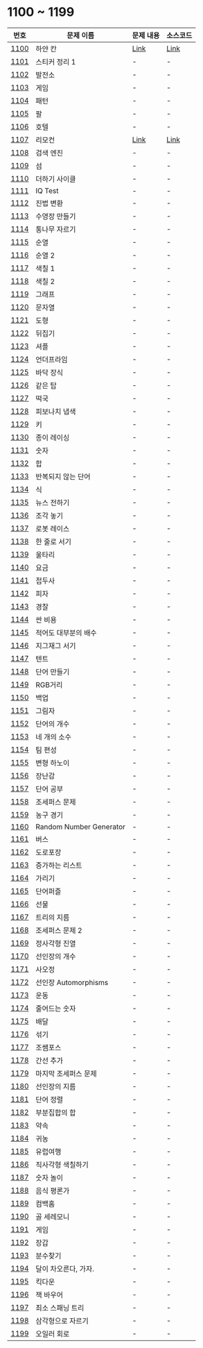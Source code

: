 # 1100 ~ 1199

번호 | 문제 이름 | 문제 내용 | 소스코드
--- | --- | --- | ---
[1100](https://www.acmicpc.net/problem/1100) | 하얀 칸 | [Link](/acmicpc/1100/Problem.md) | [Link](/acmicpc/1100/1100.cpp)
[1101](https://www.acmicpc.net/problem/1101) | 스티커 정리 1 | - | -
[1102](https://www.acmicpc.net/problem/1102) | 발전소 | - | -
[1103](https://www.acmicpc.net/problem/1103) | 게임 | - | -
[1104](https://www.acmicpc.net/problem/1104) | 패턴 | - | -
[1105](https://www.acmicpc.net/problem/1105) | 팔 | - | -
[1106](https://www.acmicpc.net/problem/1106) | 호텔 | - | -
[1107](https://www.acmicpc.net/problem/1107) | 리모컨 | [Link](/acmicpc/1107/Problem.md) | [Link](/acmicpc/1107/1107.cpp)
[1108](https://www.acmicpc.net/problem/1108) | 검색 엔진 | - | -
[1109](https://www.acmicpc.net/problem/1109) | 섬 | - | -
[1110](https://www.acmicpc.net/problem/1110) | 더하기 사이클 | - | -
[1111](https://www.acmicpc.net/problem/1111) | IQ Test | - | -
[1112](https://www.acmicpc.net/problem/1112) | 진법 변환 | - | -
[1113](https://www.acmicpc.net/problem/1113) | 수영장 만들기 | - | -
[1114](https://www.acmicpc.net/problem/1114) | 통나무 자르기 | - | -
[1115](https://www.acmicpc.net/problem/1115) | 순열 | - | -
[1116](https://www.acmicpc.net/problem/1116) | 순열 2 | - | -
[1117](https://www.acmicpc.net/problem/1117) | 색칠 1 | - | -
[1118](https://www.acmicpc.net/problem/1118) | 색칠 2 | - | -
[1119](https://www.acmicpc.net/problem/1119) | 그래프 | - | -
[1120](https://www.acmicpc.net/problem/1120) | 문자열 | - | -
[1121](https://www.acmicpc.net/problem/1121) | 도형 | - | -
[1122](https://www.acmicpc.net/problem/1122) | 뒤집기 | - | -
[1123](https://www.acmicpc.net/problem/1123) | 셔플 | - | -
[1124](https://www.acmicpc.net/problem/1124) | 언더프라임 | - | -
[1125](https://www.acmicpc.net/problem/1125) | 바닥 장식 | - | -
[1126](https://www.acmicpc.net/problem/1126) | 같은 탑 | - | -
[1127](https://www.acmicpc.net/problem/1127) | 떡국 | - | -
[1128](https://www.acmicpc.net/problem/1128) | 피보나치 냅색 | - | -
[1129](https://www.acmicpc.net/problem/1129) | 키 | - | -
[1130](https://www.acmicpc.net/problem/1130) | 종이 레이싱 | - | -
[1131](https://www.acmicpc.net/problem/1131) | 숫자 | - | -
[1132](https://www.acmicpc.net/problem/1132) | 합 | - | -
[1133](https://www.acmicpc.net/problem/1133) | 반복되지 않는 단어 | - | -
[1134](https://www.acmicpc.net/problem/1134) | 식 | - | -
[1135](https://www.acmicpc.net/problem/1135) | 뉴스 전하기 | - | -
[1136](https://www.acmicpc.net/problem/1136) | 조각 놓기 | - | -
[1137](https://www.acmicpc.net/problem/1137) | 로봇 레이스 | - | -
[1138](https://www.acmicpc.net/problem/1138) | 한 줄로 서기 | - | -
[1139](https://www.acmicpc.net/problem/1139) | 울타리 | - | -
[1140](https://www.acmicpc.net/problem/1140) | 요금 | - | -
[1141](https://www.acmicpc.net/problem/1141) | 접두사 | - | -
[1142](https://www.acmicpc.net/problem/1142) | 피자 | - | -
[1143](https://www.acmicpc.net/problem/1143) | 경찰 | - | -
[1144](https://www.acmicpc.net/problem/1144) | 싼 비용 | - | -
[1145](https://www.acmicpc.net/problem/1145) | 적어도 대부분의 배수 | - | -
[1146](https://www.acmicpc.net/problem/1146) | 지그재그 서기 | - | -
[1147](https://www.acmicpc.net/problem/1147) | 텐트 | - | -
[1148](https://www.acmicpc.net/problem/1148) | 단어 만들기 | - | -
[1149](https://www.acmicpc.net/problem/1149) | RGB거리 | - | -
[1150](https://www.acmicpc.net/problem/1150) | 백업 | - | -
[1151](https://www.acmicpc.net/problem/1151) | 그림자 | - | -
[1152](https://www.acmicpc.net/problem/1152) | 단어의 개수 | - | -
[1153](https://www.acmicpc.net/problem/1153) | 네 개의 소수 | - | -
[1154](https://www.acmicpc.net/problem/1154) | 팀 편성 | - | -
[1155](https://www.acmicpc.net/problem/1155) | 변형 하노이 | - | -
[1156](https://www.acmicpc.net/problem/1156) | 장난감 | - | -
[1157](https://www.acmicpc.net/problem/1157) | 단어 공부 | - | -
[1158](https://www.acmicpc.net/problem/1158) | 조세퍼스 문제 | - | -
[1159](https://www.acmicpc.net/problem/1159) | 농구 경기 | - | -
[1160](https://www.acmicpc.net/problem/1160) | Random Number Generator | - | -
[1161](https://www.acmicpc.net/problem/1161) | 버스 | - | -
[1162](https://www.acmicpc.net/problem/1162) | 도로포장 | - | -
[1163](https://www.acmicpc.net/problem/1163) | 증가하는 리스트 | - | -
[1164](https://www.acmicpc.net/problem/1164) | 가리기 | - | -
[1165](https://www.acmicpc.net/problem/1165) | 단어퍼즐 | - | -
[1166](https://www.acmicpc.net/problem/1166) | 선물 | - | -
[1167](https://www.acmicpc.net/problem/1167) | 트리의 지름 | - | -
[1168](https://www.acmicpc.net/problem/1168) | 조세퍼스 문제 2 | - | -
[1169](https://www.acmicpc.net/problem/1169) | 정사각형 진열 | - | -
[1170](https://www.acmicpc.net/problem/1170) | 선인장의 개수 | - | -
[1171](https://www.acmicpc.net/problem/1171) | 사오정 | - | -
[1172](https://www.acmicpc.net/problem/1172) | 선인장 Automorphisms | - | -
[1173](https://www.acmicpc.net/problem/1173) | 운동 | - | -
[1174](https://www.acmicpc.net/problem/1174) | 줄어드는 숫자 | - | -
[1175](https://www.acmicpc.net/problem/1175) | 배달 | - | -
[1176](https://www.acmicpc.net/problem/1176) | 섞기 | - | -
[1177](https://www.acmicpc.net/problem/1177) | 조쌤포스 | - | -
[1178](https://www.acmicpc.net/problem/1178) | 간선 추가 | - | -
[1179](https://www.acmicpc.net/problem/1179) | 마지막 조세퍼스 문제 | - | -
[1180](https://www.acmicpc.net/problem/1180) | 선인장의 지름 | - | -
[1181](https://www.acmicpc.net/problem/1181) | 단어 정렬 | - | -
[1182](https://www.acmicpc.net/problem/1182) | 부분집합의 합 | - | -
[1183](https://www.acmicpc.net/problem/1183) | 약속 | - | -
[1184](https://www.acmicpc.net/problem/1184) | 귀농 | - | -
[1185](https://www.acmicpc.net/problem/1185) | 유럽여행 | - | -
[1186](https://www.acmicpc.net/problem/1186) | 직사각형 색칠하기 | - | -
[1187](https://www.acmicpc.net/problem/1187) | 숫자 놀이 | - | -
[1188](https://www.acmicpc.net/problem/1188) | 음식 평론가 | - | -
[1189](https://www.acmicpc.net/problem/1189) | 컴백홈 | - | -
[1190](https://www.acmicpc.net/problem/1190) | 골 세레모니 | - | -
[1191](https://www.acmicpc.net/problem/1191) | 게임 | - | -
[1192](https://www.acmicpc.net/problem/1192) | 장갑 | - | -
[1193](https://www.acmicpc.net/problem/1193) | 분수찾기 | - | -
[1194](https://www.acmicpc.net/problem/1194) | 달이 차오른다, 가자. | - | -
[1195](https://www.acmicpc.net/problem/1195) | 킥다운 | - | -
[1196](https://www.acmicpc.net/problem/1196) | 잭 바우어 | - | -
[1197](https://www.acmicpc.net/problem/1197) | 최소 스패닝 트리 | - | -
[1198](https://www.acmicpc.net/problem/1198) | 삼각형으로 자르기 | - | -
[1199](https://www.acmicpc.net/problem/1199) | 오일러 회로 | - | -
